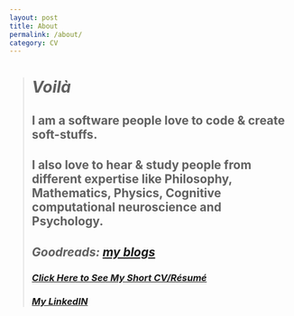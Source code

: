 ```yaml
---
layout: post
title: About
permalink: /about/
category: CV
---
```


> # _Voilà_
> ## I am a software people love to code & create soft-stuffs.
> ## I also love to hear & study people from different expertise like Philosophy, Mathematics, Physics, Cognitive computational neuroscience and Psychology.
> 
> ## _Goodreads: [my blogs](https://shihabyasin.github.io/)_
> 
> ### **[_Click Here to See My Short CV/Résumé_](https://github.com/ShihabYasin/shihabyasin.github.io/blob/gh-pages/cv/Yasin_Resume.pdf)**
>
> ### [_My LinkedIN_](https://www.linkedin.com/in/yasinshihab/)
> 
> 


